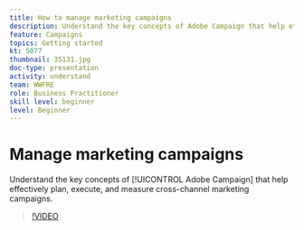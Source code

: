 ```yaml
---
title: How to manage marketing campaigns
description: Understand the key concepts of Adobe Campaign that help effectively plan, execute, and measure cross-channel marketing campaigns.
feature: Campaigns
topics: Getting started
kt: 5077
thumbnail: 35131.jpg
doc-type: presentation
activity: understand
team: WWFRE
role: Business Practitioner
skill level: beginner
level: Beginner
---
```


# Manage marketing campaigns

Understand the key concepts of [!UICONTROL Adobe Campaign] that help effectively plan, execute, and measure cross-channel marketing campaigns.

>[!VIDEO](https://video.tv.adobe.com/v/35131?quality=12)
